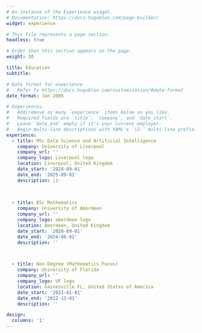 ```yaml
---
# An instance of the Experience widget.
# Documentation: https://docs.hugoblox.com/page-builder/
widget: experience

# This file represents a page section.
headless: true

# Order that this section appears on the page.
weight: 30

title: Education
subtitle:

# Date format for experience
#   Refer to https://docs.hugoblox.com/customization/#date-format
date_format: Jan 2006

# Experiences.
#   Add/remove as many `experience` items below as you like.
#   Required fields are `title`, `company`, and `date_start`.
#   Leave `date_end` empty if it's your current employer.
#   Begin multi-line descriptions with YAML's `|2-` multi-line prefix.
experience:
  - title: MSc Data Science and Artificial Intelligence
    company: University of Liverpool
    company_url: ''
    company_logo: Liverpool logo
    location: Liverpool, United Kingdom
    date_start: '2024-09-01'
    date_end: '2025-09-01'
    description: |2-
        
        

  - title: BSc Mathematics
    company: University of Aberdeen
    company_url: ''
    company_logo: aberdeen logo
    location: Aberdeen, United Kingdom
    date_start: '2020-09-01'
    date_end: '2024-06-01'
    description: ''



  - title: Non-Degree (Mathematics Focus)
    company: University of Florida
    company_url: ''
    company_logo: UF logo
    location: Gainesville FL, United States of America
    date_start: '2022-01-01'
    date_end: '2022-12-01'
    description: ''

design:
  columns: '1'
---
```

